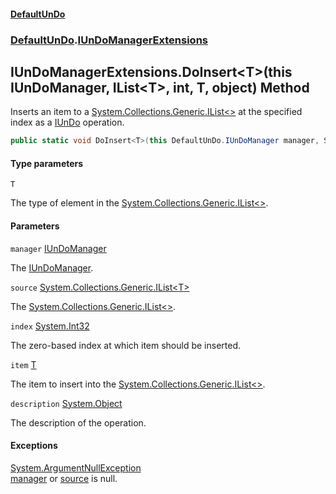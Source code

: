 #### [DefaultUnDo](../../index.md 'index')
### [DefaultUnDo](../../index.md#DefaultUnDo 'DefaultUnDo').[IUnDoManagerExtensions](index.md 'DefaultUnDo\.IUnDoManagerExtensions')

## IUnDoManagerExtensions\.DoInsert\<T\>\(this IUnDoManager, IList\<T\>, int, T, object\) Method

Inserts an item to a [System\.Collections\.Generic\.IList&lt;&gt;](https://docs.microsoft.com/en-us/dotnet/api/System.Collections.Generic.IList-1 'System\.Collections\.Generic\.IList\`1') at the specified index as a [IUnDo](../IUnDo/index.md 'DefaultUnDo\.IUnDo') operation\.

```csharp
public static void DoInsert<T>(this DefaultUnDo.IUnDoManager manager, System.Collections.Generic.IList<T> source, int index, T item, object? description=null);
```
#### Type parameters

<a name='DefaultUnDo.IUnDoManagerExtensions.DoInsert_T_(thisDefaultUnDo.IUnDoManager,System.Collections.Generic.IList_T_,int,T,object).T'></a>

`T`

The type of element in the [System\.Collections\.Generic\.IList&lt;&gt;](https://docs.microsoft.com/en-us/dotnet/api/System.Collections.Generic.IList-1 'System\.Collections\.Generic\.IList\`1')\.
#### Parameters

<a name='DefaultUnDo.IUnDoManagerExtensions.DoInsert_T_(thisDefaultUnDo.IUnDoManager,System.Collections.Generic.IList_T_,int,T,object).manager'></a>

`manager` [IUnDoManager](../IUnDoManager/index.md 'DefaultUnDo\.IUnDoManager')

The [IUnDoManager](../IUnDoManager/index.md 'DefaultUnDo\.IUnDoManager')\.

<a name='DefaultUnDo.IUnDoManagerExtensions.DoInsert_T_(thisDefaultUnDo.IUnDoManager,System.Collections.Generic.IList_T_,int,T,object).source'></a>

`source` [System\.Collections\.Generic\.IList&lt;](https://docs.microsoft.com/en-us/dotnet/api/System.Collections.Generic.IList-1 'System\.Collections\.Generic\.IList\`1')[T](DefaultUnDo/IUnDoManagerExtensions/DoInsert_T_(thisIUnDoManager,IList_T_,int,T,object).md#DefaultUnDo.IUnDoManagerExtensions.DoInsert_T_(thisDefaultUnDo.IUnDoManager,System.Collections.Generic.IList_T_,int,T,object).T 'DefaultUnDo\.IUnDoManagerExtensions\.DoInsert\<T\>\(this DefaultUnDo\.IUnDoManager, System\.Collections\.Generic\.IList\<T\>, int, T, object\)\.T')[&gt;](https://docs.microsoft.com/en-us/dotnet/api/System.Collections.Generic.IList-1 'System\.Collections\.Generic\.IList\`1')

The [System\.Collections\.Generic\.IList&lt;&gt;](https://docs.microsoft.com/en-us/dotnet/api/System.Collections.Generic.IList-1 'System\.Collections\.Generic\.IList\`1')\.

<a name='DefaultUnDo.IUnDoManagerExtensions.DoInsert_T_(thisDefaultUnDo.IUnDoManager,System.Collections.Generic.IList_T_,int,T,object).index'></a>

`index` [System\.Int32](https://docs.microsoft.com/en-us/dotnet/api/System.Int32 'System\.Int32')

The zero\-based index at which item should be inserted\.

<a name='DefaultUnDo.IUnDoManagerExtensions.DoInsert_T_(thisDefaultUnDo.IUnDoManager,System.Collections.Generic.IList_T_,int,T,object).item'></a>

`item` [T](DefaultUnDo/IUnDoManagerExtensions/DoInsert_T_(thisIUnDoManager,IList_T_,int,T,object).md#DefaultUnDo.IUnDoManagerExtensions.DoInsert_T_(thisDefaultUnDo.IUnDoManager,System.Collections.Generic.IList_T_,int,T,object).T 'DefaultUnDo\.IUnDoManagerExtensions\.DoInsert\<T\>\(this DefaultUnDo\.IUnDoManager, System\.Collections\.Generic\.IList\<T\>, int, T, object\)\.T')

The item to insert into the [System\.Collections\.Generic\.IList&lt;&gt;](https://docs.microsoft.com/en-us/dotnet/api/System.Collections.Generic.IList-1 'System\.Collections\.Generic\.IList\`1')\.

<a name='DefaultUnDo.IUnDoManagerExtensions.DoInsert_T_(thisDefaultUnDo.IUnDoManager,System.Collections.Generic.IList_T_,int,T,object).description'></a>

`description` [System\.Object](https://docs.microsoft.com/en-us/dotnet/api/System.Object 'System\.Object')

The description of the operation\.

#### Exceptions

[System\.ArgumentNullException](https://docs.microsoft.com/en-us/dotnet/api/System.ArgumentNullException 'System\.ArgumentNullException')  
[manager](DefaultUnDo/IUnDoManagerExtensions/DoInsert_T_(thisIUnDoManager,IList_T_,int,T,object).md#DefaultUnDo.IUnDoManagerExtensions.DoInsert_T_(thisDefaultUnDo.IUnDoManager,System.Collections.Generic.IList_T_,int,T,object).manager 'DefaultUnDo\.IUnDoManagerExtensions\.DoInsert\<T\>\(this DefaultUnDo\.IUnDoManager, System\.Collections\.Generic\.IList\<T\>, int, T, object\)\.manager') or [source](DefaultUnDo/IUnDoManagerExtensions/DoInsert_T_(thisIUnDoManager,IList_T_,int,T,object).md#DefaultUnDo.IUnDoManagerExtensions.DoInsert_T_(thisDefaultUnDo.IUnDoManager,System.Collections.Generic.IList_T_,int,T,object).source 'DefaultUnDo\.IUnDoManagerExtensions\.DoInsert\<T\>\(this DefaultUnDo\.IUnDoManager, System\.Collections\.Generic\.IList\<T\>, int, T, object\)\.source') is null\.